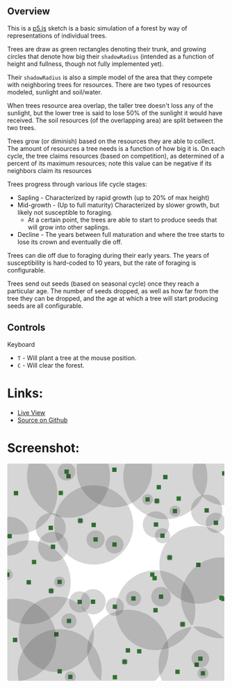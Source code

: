 ## Overview

This is a [p5.js][p5js-home] sketch is a basic simulation of a forest by way of representations of individual trees.

Trees are draw as green rectangles denoting their trunk, and growing circles that denote how big their `shadowRadius` (intended as a function of height and fullness, though not fully implemented yet).

Their `shadowRadius` is also a simple model of the area that they compete with neighboring trees for resources. There are two types of resources modeled, sunlight and soil/water. 

When trees resource area overlap, the taller tree doesn't loss any of the sunlight, but the lower tree is said to lose 50% of the sunlight it would have received. The soil resources (of the overlapping area) are split between the two trees.

Trees grow (or diminish) based on the resources they are able to collect. The amount of resources a tree needs is a function of how big it is. On each cycle, the tree claims resources (based on competition), as determined of a percent of its maximum resources; note this value can be negative if its neighbors claim its resources

Trees progress through various life cycle stages:

* Sapling - Characterized by rapid growth (up to 20% of max height)
* Mid-growth - (Up to full maturity) Characterized by slower growth, but likely not susceptible to foraging.
    - At a certain point, the trees are able to start to produce seeds that will grow into other saplings. 
* Decline - The years between full maturation and where the tree starts to lose its crown and eventually die off.

Trees can die off due to foraging during their early years. The years of susceptibility is hard-coded to 10 years, but the rate of foraging is configurable.

Trees send out seeds (based on seasonal cycle) once they reach a particular age. The number of seeds dropped, as well as how far from the tree they can be dropped, and the age at which a tree will start producing seeds are all configurable. 

## Controls

Keyboard 

- `T` - Will plant a tree at the mouse position.
- `C` - Will clear the forest.

# Links: 

* [Live View][live-view]
* [Source on Github][source-code]

# Screenshot:

![screenshot][screenshot-01]

[p5js-home]: http://p5js.org/
[source-code]: https://github.com/brianhonohan/sketchbook/tree/master/p5js/forest-01/
[live-view]: https://brianhonohan.com/sketchbook/p5js/forest-01/
[screenshot-01]: ./screenshot-01.png
